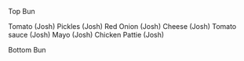 Top Bun

Tomato (Josh)
Pickles (Josh)
Red Onion (Josh)
Cheese (Josh)
Tomato sauce (Josh)
Mayo (Josh)
Chicken Pattie (Josh)

Bottom Bun